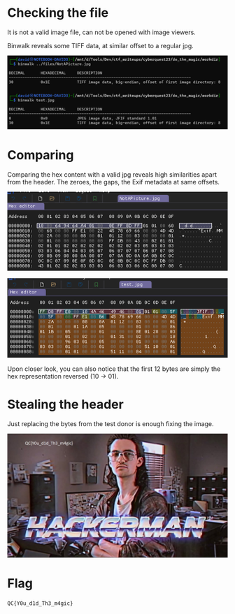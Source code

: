 # Checking the file

It is not a valid image file, can not be opened with image viewers.

Binwalk reveals some TIFF data, at similar offset to a regular jpg.

![](screenshots/1.png)

# Comparing

Comparing the hex content with a valid jpg reveals high similarities apart from the header. The zeroes, the gaps, the Exif metadata at same offsets.

![](screenshots/2.png)

![](screenshots/3.png)

Upon closer look, you can also notice that the first 12 bytes are simply the hex representation reversed (10 -> 01).

# Stealing the header

Just replacing the bytes from the test donor is enough fixing the image.

![](workdir/NotAPicture_mod.jpg)

# Flag

`QC{Y0u_d1d_Th3_m4gic}`